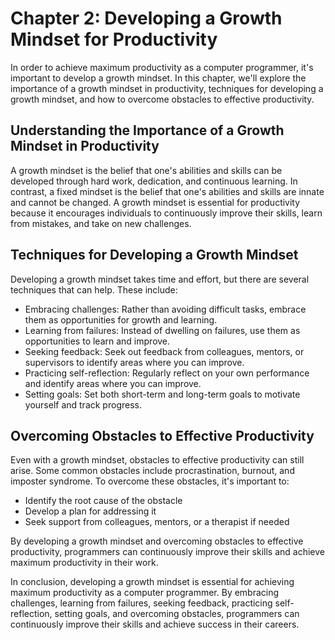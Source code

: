 Chapter 2: Developing a Growth Mindset for Productivity
=======================================================

In order to achieve maximum productivity as a computer programmer, it's important to develop a growth mindset. In this chapter, we'll explore the importance of a growth mindset in productivity, techniques for developing a growth mindset, and how to overcome obstacles to effective productivity.

Understanding the Importance of a Growth Mindset in Productivity
----------------------------------------------------------------

A growth mindset is the belief that one's abilities and skills can be developed through hard work, dedication, and continuous learning. In contrast, a fixed mindset is the belief that one's abilities and skills are innate and cannot be changed. A growth mindset is essential for productivity because it encourages individuals to continuously improve their skills, learn from mistakes, and take on new challenges.

Techniques for Developing a Growth Mindset
------------------------------------------

Developing a growth mindset takes time and effort, but there are several techniques that can help. These include:

* Embracing challenges: Rather than avoiding difficult tasks, embrace them as opportunities for growth and learning.
* Learning from failures: Instead of dwelling on failures, use them as opportunities to learn and improve.
* Seeking feedback: Seek out feedback from colleagues, mentors, or supervisors to identify areas where you can improve.
* Practicing self-reflection: Regularly reflect on your own performance and identify areas where you can improve.
* Setting goals: Set both short-term and long-term goals to motivate yourself and track progress.

Overcoming Obstacles to Effective Productivity
----------------------------------------------

Even with a growth mindset, obstacles to effective productivity can still arise. Some common obstacles include procrastination, burnout, and imposter syndrome. To overcome these obstacles, it's important to:

* Identify the root cause of the obstacle
* Develop a plan for addressing it
* Seek support from colleagues, mentors, or a therapist if needed

By developing a growth mindset and overcoming obstacles to effective productivity, programmers can continuously improve their skills and achieve maximum productivity in their work.

In conclusion, developing a growth mindset is essential for achieving maximum productivity as a computer programmer. By embracing challenges, learning from failures, seeking feedback, practicing self-reflection, setting goals, and overcoming obstacles, programmers can continuously improve their skills and achieve success in their careers.
